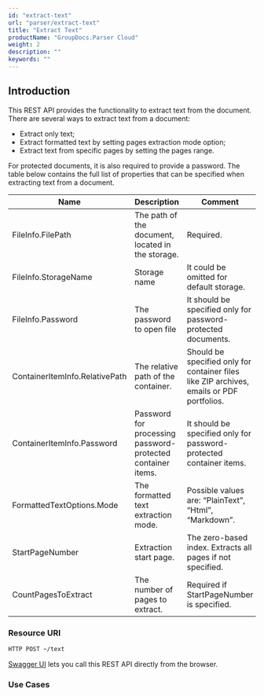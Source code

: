 ```yaml
---
id: "extract-text"
url: "parser/extract-text"
title: "Extract Text"
productName: "GroupDocs.Parser Cloud"
weight: 2
description: ""
keywords: ""
---
```







## Introduction ##

This REST API provides the functionality to extract text from the document.
There are several ways to extract text from a document:

* Extract only text;
* Extract formatted text by setting pages extraction mode option;
* Extract text from specific pages by setting the pages range.

For protected documents, it is also required to provide a password.
The table below contains the full list of properties that can be specified when extracting text from a document.

|Name|Description|Comment
|---|---|---
|FileInfo.FilePath|The path of the document, located in the storage.|Required.
|FileInfo.StorageName|Storage name|It could be omitted for default storage.
|FileInfo.Password|The password to open file|It should be specified only for password-protected documents.
|ContainerItemInfo.RelativePath|The relative path of the container.|Should be specified only for container files like ZIP archives, emails or PDF portfolios.
|ContainerItemInfo.Password|Password for processing password-protected container items.|It should be specified only for password-protected container items.
|FormattedTextOptions.Mode|The formatted text extraction mode. |Possible values are: “PlainText”, “Html”, “Markdown”.
|StartPageNumber|Extraction start page.|The zero-based index. Extracts all pages if not specified.
|CountPagesToExtract|The number of pages to extract.|Required if StartPageNumber is specified.

### Resource URI ###

```html
HTTP POST ~/text
```

[Swagger UI](https://apireference.groupdocs.cloud/parser/#/Parse/Text) lets you call this REST API directly from the browser.  

### Use Cases ###
